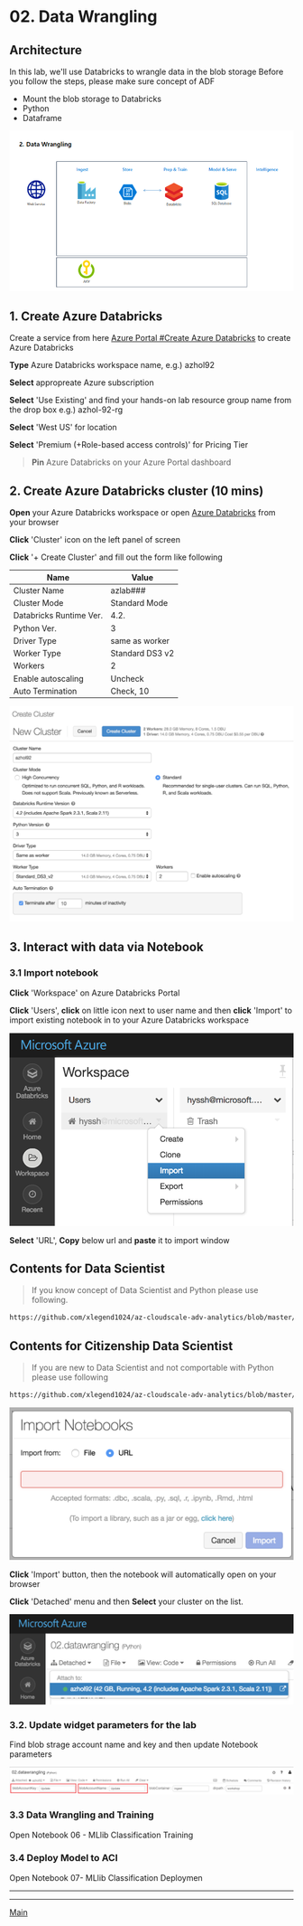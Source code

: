 # 02. Data Wrangling

## Architecture

In this lab, we'll use Databricks to wrangle data in the blob storage
Before you follow the steps, please make sure concept of ADF

* Mount the blob storage to Databricks
* Python
* Dataframe

![02](./images/arch02.png)

## 1. Create Azure Databricks

Create a service from here [Azure Portal #Create Azure Databricks](https://ms.portal.azure.com/#create/Microsoft.Databricks) to create Azure Databricks

__Type__ Azure Databricks workspace name, e.g.) azhol92

__Select__ appropreate Azure subscription

__Select__ 'Use Existing' and find your hands-on lab resource group name from the drop box e.g.) azhol-92-rg

__Select__ 'West US' for location

__Select__ 'Premium (+Role-based access controls)' for Pricing Tier

> __Pin__ Azure Databricks on your Azure Portal dashboard

## 2. Create Azure Databricks cluster (10 mins)

__Open__ your Azure Databricks workspace or open [Azure Databricks](https://westus.azuredatabricks.net/) from your browser

__Click__ 'Cluster' icon on the left panel of screen

__Click__ '+ Create Cluster' and fill out the form like following

|Name|Value|
|---|---|
|Cluster Name|azlab###|
|Cluster Mode|Standard Mode|
|Databricks Runtime Ver.|4.2.|
|Python Ver.|3|
|Driver Type|same as worker|
|Worker Type|Standard DS3 v2|
|Workers|2|
|Enable autoscaling|Uncheck|
|Auto Termination|Check, 10|

![createdatabrcisk](./images/02.01.png)

## 3. Interact with data via Notebook

### 3.1 Import notebook

__Click__ 'Workspace' on Azure Databricks Portal

__Click__ 'Users', __click__ on little icon next to user name and then __click__ 'Import' to import existing notebook in to your Azure Databricks workspace

![importnotebook](./images/02.02.png)

__Select__ 'URL', __Copy__ below url and __paste__ it to import window

## Contents for Data Scientist

> If you know concept of Data Scientist and Python please use following.

```html
https://github.com/xlegend1024/az-cloudscale-adv-analytics/blob/master/AzureDatabricks/azlab.dbc
```

## Contents for Citizenship Data Scientist

> If you are new to Data Scientist and not comportable with Python please use following

```html
https://github.com/xlegend1024/az-cloudscale-adv-analytics/blob/master/AzureDatabricks/02.datawrangling.ipynb
```

![importnotebook](./images/02.03.png)

__Click__ 'Import' button, then the notebook will automatically open on your browser

__Click__ 'Detached' menu and then __Select__ your cluster on the list.

![importnotebook](./images/02.04.png)

### 3.2. Update widget parameters for the lab

Find blob strage account name and key and then update Notebook parameters

![importnotebook](./images/02.05.png)

### 3.3 Data Wrangling and Training

Open Notebook 06 - MLlib Classification Training 

### 3.4 Deploy Model to ACI 

Open Notebook 07- MLlib Classification Deploymen

---

---
[Main](https://github.com/xlegend1024/az-cloudscale-adv-analytics/blob/master/README.md)
